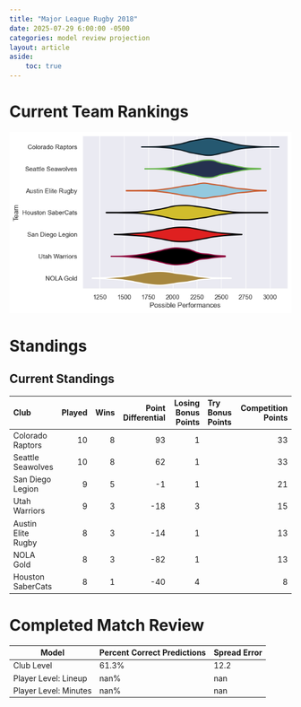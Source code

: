 ```yaml
---  
title: "Major League Rugby 2018"  
date: 2025-07-29 6:00:00 -0500  
categories: model review projection  
layout: article  
aside:  
    toc: true  
---
```

# Current Team Rankings


![Club Rankings](plots/rankings_Major_League_Rugby_2018.png)
# Standings

## Current Standings


| Club               |   Played |   Wins |   Point Differential |   Losing Bonus Points | Try Bonus Points   |   Competition Points |
|:-------------------|---------:|-------:|---------------------:|----------------------:|:-------------------|---------------------:|
| Colorado Raptors   |       10 |      8 |                   93 |                     1 |                    |                   33 |
| Seattle Seawolves  |       10 |      8 |                   62 |                     1 |                    |                   33 |
| San Diego Legion   |        9 |      5 |                   -1 |                     1 |                    |                   21 |
| Utah Warriors      |        9 |      3 |                  -18 |                     3 |                    |                   15 |
| Austin Elite Rugby |        8 |      3 |                  -14 |                     1 |                    |                   13 |
| NOLA Gold          |        8 |      3 |                  -82 |                     1 |                    |                   13 |
| Houston SaberCats  |        8 |      1 |                  -40 |                     4 |                    |                    8 |



# Completed Match Review


| Model | Percent Correct Predictions | Spread Error |
| ------ | ------ | ------ |
| Club Level | 61.3% | 12.2 |
| Player Level: Lineup | nan% | nan |
| Player Level: Minutes | nan% | nan |

